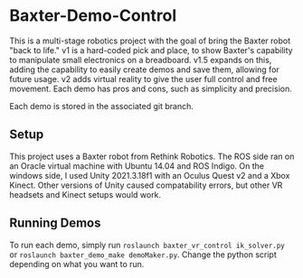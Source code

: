 # Baxter-Demo-Control
This is a multi-stage robotics project with the goal of bring the Baxter robot "back to life." v1 is a hard-coded pick and place, to show Baxter's capability to manipulate small electronics on a breadboard. v1.5 expands on this, adding the capability to easily create demos and save them, allowing for future usage. v2 adds virtual reality to give the user full control and free movement.
Each demo has pros and cons, such as simplicity and precision.

Each demo is stored in the associated git branch.

## Setup
This project uses a Baxter robot from Rethink Robotics. The ROS side ran on an Oracle virtual machine with Ubuntu 14.04 and ROS Indigo. On the windows side, I used Unity 2021.3.18f1 with an Oculus Quest v2 and a Xbox Kinect. Other versions of Unity caused compatability errors, but other VR headsets and Kinect setups would work.

## Running Demos
To run each demo, simply run ``roslaunch baxter_vr_control ik_solver.py`` or ``roslaunch baxter_demo_make demoMaker.py``. Change the python script depending on what you want to run.
